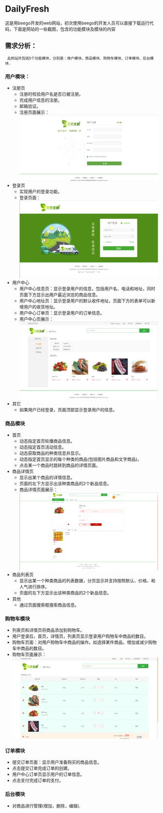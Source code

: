 # DailyFresh
  这是用beego开发的web网站，初次使用beego的开发人员可以直接下载运行代码，下面是网站的一些截图，包含的功能模块及模块的内容
  ## 需求分析：
     此网站共包括5个功能模块，分别是：用户模块、商品模块、购物车模块、订单模块、后台模块.
  ### 用户模块：
  * 注册页
    * 注册时校验用户名是否已被注册。
    * 完成用户信息的注册。
    * 邮箱验证。
    * 注册页面展示：
    ![image](https://github.com/LiuYuPeng1101/DailyFresh/blob/dev/image--show/%E6%B3%A8%E5%86%8C.jpg)
  * 登录页
    * 实现用户的登录功能。
    * 登录页面：
    ![image](https://github.com/LiuYuPeng1101/DailyFresh/blob/dev/image--show/%E7%99%BB%E5%BD%95.jpg) 
  * 用户中心
    * 用户中心信息页：显示登录用户的信息，包括用户名、电话和地址，同时页面下方显示出用户最近浏览的商品信息。
    * 用户中心地址页：显示登录用户的默认收件地址，页面下方的表单可以新增用户的收货地址。
    * 用户中心订单页：显示登录用户的订单信息。
    * 用户中心页展示：
    ![image](https://github.com/LiuYuPeng1101/DailyFresh/blob/dev/image--show/%E7%94%A8%E6%88%B7%E4%B8%AD%E5%BF%83.jpg)  
  * 其它
    * 如果用户已经登录，页面顶部显示登录用户的信息。
  ### 商品模块
  * 首页
    * 动态指定首页轮播商品信息。
    * 动态指定首页活动信息。
    * 动态获取商品的种类信息并显示。
    * 动态指定首页显示的每个种类的商品(包括图片商品和文字商品)。
    * 点击某一个商品时跳转到商品的详情页面。
  * 商品详情页
    * 显示出某个商品的详情信息。
    * 页面的左下方显示出该种类商品的2个新品信息。
    * 商品详情页面展示：
    ![image](https://github.com/LiuYuPeng1101/DailyFresh/blob/dev/image--show/%E5%95%86%E5%93%81%E8%AF%A6%E6%83%85%E9%A1%B5.jpg) 
  * 商品列表页
    * 显示出某一个种类商品的列表数据，分页显示并支持按照默认、价格、和人气进行排序。
    * 页面的左下方显示出该种类商品的2个新品信息。
  * 其他
    * 通过页面搜索框搜索商品信息。
  ### 购物车模块
  * 列表页和详情页将商品添加到购物车。
  * 用户登录后，首页，详情页，列表页显示登录用户购物车中商品的数目。
  * 购物车页面：对用户购物车中商品的操作。如选择某件商品，增加或减少购物车中商品的数目。
  * 购物车页面展示：
  ![image](https://github.com/LiuYuPeng1101/DailyFresh/blob/dev/image--show/%E6%88%91%E7%9A%84%E8%B4%AD%E7%89%A9%E8%BD%A6.jpg)
  ### 订单模块
  * 提交订单页面：显示用户准备购买的商品信息。
  * 点击提交订单完成订单的创建。
  * 用户中心订单页显示用户的订单信息。
  * 点击支付完成订单的支付。
  ### 后台模块
  * 对商品进行管理(增加，删除，编辑).
